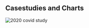 ## Casestudies and Charts

![2020 covid study](https://user-images.githubusercontent.com/10590095/110268118-c5742300-7f86-11eb-8af1-a1db5e46f335.png)

